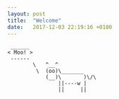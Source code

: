 ```yaml
---
layout: post
title:  "Welcome"
date:   2017-12-03 22:19:16 +0100
---
```

```
 ______
< Moo! >
 ------
        \   ^__^
         \  (oo)\_______
            (__)\       )\/\
                ||----w |
                ||     ||
```
[github]:   https://github.com/neitik
